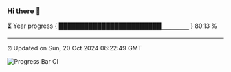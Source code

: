 ### Hi there 👋

⏳ Year progress { ████████████████████████▁▁▁▁▁▁ } 80.13 %

---

⏰ Updated on Sun, 20 Oct 2024 06:22:49 GMT

![Progress Bar CI](https://github.com/liununu/liununu/workflows/Progress%20Bar%20CI/badge.svg)
